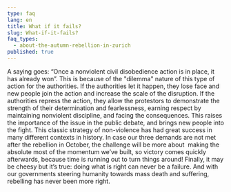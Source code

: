```yaml
---
type: faq
lang: en
title: What if it fails?
slug: What-if-it-fails?
faq_types:
  - about-the-autumn-rebellion-in-zurich
published: true
---
```

A saying goes: “Once a nonviolent civil disobedience action is in place, it has already won”. This is because of the "dilemma" nature of this type of action for the authorities. If the authorities let it happen, they lose face and new people join the action and increase the scale of the disruption. If the authorities repress the action, they allow the protestors to demonstrate the strength of their determination and fearlessness, earning respect by maintaining nonviolent discipline, and facing the consequences. This raises the importance of the issue in the public debate, and brings new people into the fight. This classic strategy of non-violence has had great success in many different contexts in history. In case our three demands are not met after the rebellion in October, the challenge will be more about  making the absolute most of the momentum we’ve built, so victory comes quickly afterwards, because time is running out to turn things around! Finally, it may be cheesy but it’s true: doing what is right can never be a failure. And with our governments steering humanity towards mass death and suffering, rebelling has never been more right.